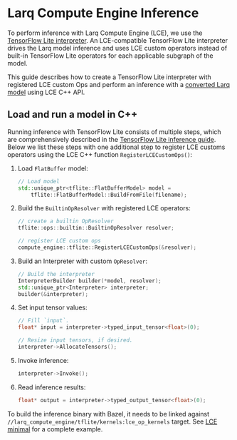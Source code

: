 # Larq Compute Engine Inference

To perform inference with Larq Compute Engine (LCE), we use the [TensorFlow Lite
interpreter](https://www.tensorflow.org/lite/guide/inference).
An LCE-compatible TensorFlow Lite interpreter drives the Larq model inference and
uses LCE custom operators instead of built-in TensorFlow Lite operators for each applicable
subgraph of the model.

This guide describes how to create a TensorFlow Lite interpreter with registered
LCE custom Ops and perform an inference with a [converted Larq model](/compute-engine/api/python/)
using LCE C++ API.

## Load and run a model in C++

Running inference with TensorFlow Lite consists of multiple steps,
which are comprehensively described in the [TensorFlow Lite inference guide](https://www.tensorflow.org/lite/guide/inference#load_and_run_a_model_in_c).
Below we list these steps with one additional step to register LCE customs
operators using the LCE C++ function `RegisterLCECustomOps()`:

1. Load `FlatBuffer` model:
   ```c++
   // Load model
   std::unique_ptr<tflite::FlatBufferModel> model =
       tflite::FlatBufferModel::BuildFromFile(filename);
   ```

2. Build the `BuiltinOpResolver` with registered LCE operators:
   ```c++
   // create a builtin OpResolver
   tflite::ops::builtin::BuiltinOpResolver resolver;

   // register LCE custom ops
   compute_engine::tflite::RegisterLCECustomOps(&resolver);
   ```

3. Build an Interpreter with custom `OpResolver`:
   ```c++
   // Build the interpreter
   InterpreterBuilder builder(*model, resolver);
   std::unique_ptr<Interpreter> interpreter;
   builder(&interpreter);
   ```

4. Set input tensor values:
   ```c++
   // Fill `input`.
   float* input = interpreter->typed_input_tensor<float>(0);

   // Resize input tensors, if desired.
   interpreter->AllocateTensors();
   ```

5. Invoke inference:
   ```c++
   interpreter->Invoke();
   ```

6. Read inference results:
   ```c++
   float* output = interpreter->typed_output_tensor<float>(0);
   ```

To build the inference binary with Bazel, it needs to be linked against `//larq_compute_engine/tflite/kernels:lce_op_kernels` target.
See [LCE minimal](https://github.com/larq/compute-engine/blob/master/examples/lce_minimal.cc) for a complete example.
